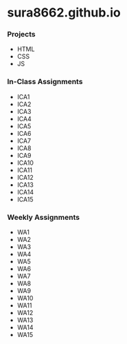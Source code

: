 # sura8662.github.io

### Projects
- HTML
- CSS
- JS

### In-Class Assignments
- ICA1
- ICA2
- ICA3
- ICA4
- ICA5
- ICA6
- ICA7
- ICA8
- ICA9
- ICA10
- ICA11
- ICA12
- ICA13
- ICA14
- ICA15

### Weekly Assignments
- WA1
- WA2
- WA3
- WA4
- WA5
- WA6
- WA7
- WA8
- WA9
- WA10
- WA11
- WA12
- WA13
- WA14
- WA15
